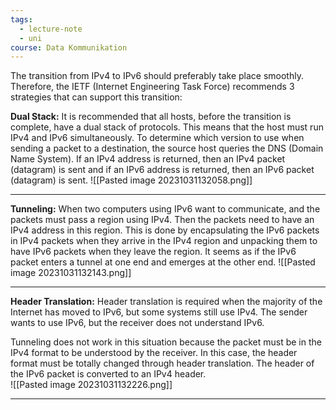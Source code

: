 ```yaml
---
tags:
  - lecture-note
  - uni
course: Data Kommunikation
---
```

The transition from IPv4 to IPv6 should preferably take place smoothly. 
Therefore, the IETF (Internet Engineering Task Force) recommends 3 strategies that can support this transition:

**Dual Stack:** It is recommended that all hosts, before the transition is complete, have a dual stack of protocols. This means that the host must run IPv4 and IPv6 simultaneously.
To determine which version to use when sending a packet to a destination, the source host queries the DNS (Domain Name System). If an IPv4 address is returned, then an IPv4 packet (datagram) is sent and if an IPv6 address is returned, then an IPv6 packet (datagram) is sent.
![[Pasted image 20231031132058.png]]

***
**Tunneling:** When two computers using IPv6 want to communicate, and the packets must pass a region using IPv4. Then the packets need to have an IPv4 address in this region.
This is done by encapsulating the IPv6 packets in IPv4 packets when they arrive in the IPv4 region and unpacking them to have IPv6 packets when they leave the region. It seems as if the IPv6 packet enters a tunnel at one end and emerges at the other end. 
![[Pasted image 20231031132143.png]]

***
**Header Translation:** Header translation is required when the majority of the Internet has moved to IPv6, but some systems still use IPv4. The sender wants to use IPv6, but the receiver does not understand IPv6. 

Tunneling does not work in this situation because the packet must be in the IPv4 format to be understood by the receiver. In this case, the header format must be totally changed through header translation. The header of the IPv6 packet is converted to an IPv4 header.  
![[Pasted image 20231031132226.png]]

***
